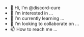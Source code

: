 - 👋 Hi, I’m @discord-cure
- 👀 I’m interested in ...
- 🌱 I’m currently learning ...
- 💞️ I’m looking to collaborate on ...
- 📫 How to reach me ...

<!---
discord-cure/discord-cure is a ✨ special ✨ repository because its `README.md` (this file) appears on your GitHub profile.
You can click the Preview link to take a look at your changes.
--->
